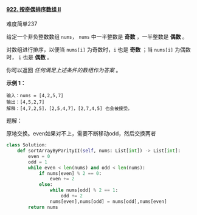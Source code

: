 #### [922. 按奇偶排序数组 II](https://leetcode.cn/problems/sort-array-by-parity-ii/)

难度简单237

给定一个非负整数数组 `nums`，  `nums` 中一半整数是 **奇数** ，一半整数是 **偶数** 。

对数组进行排序，以便当 `nums[i]` 为奇数时，`i` 也是 **奇数** ；当 `nums[i]` 为偶数时， `i` 也是 **偶数** 。

你可以返回 *任何满足上述条件的数组作为答案* 。

 

**示例 1：**

```
输入：nums = [4,2,5,7]
输出：[4,5,2,7]
解释：[4,7,2,5]，[2,5,4,7]，[2,7,4,5] 也会被接受。
```

题解：

原地交换。even如果对不上，需要不断移动odd，然后交换两者

```python
class Solution:
    def sortArrayByParityII(self, nums: List[int]) -> List[int]:
        even = 0
        odd = 1
        while even < len(nums) and odd < len(nums):
            if nums[even] % 2 == 0:
                even += 2
            else: 
                while nums[odd] % 2 == 1:
                    odd += 2
                nums[even],nums[odd] = nums[odd],nums[even]
        return nums

```

